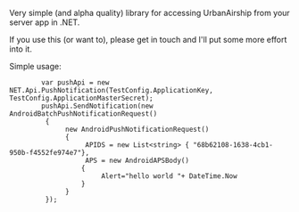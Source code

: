 Very simple (and alpha quality) library for accessing UrbanAirship from your server app in .NET.

If you use this (or want to), please get in touch and I'll put some more effort into it.

Simple usage:

            var pushApi = new NET.Api.PushNotification(TestConfig.ApplicationKey, TestConfig.ApplicationMasterSecret);
            pushApi.SendNotification(new AndroidBatchPushNotificationRequest()
             {
                  new AndroidPushNotificationRequest()
                  {
                       APIDS = new List<string> { "68b62108-1638-4cb1-950b-f4552fe974e7"},
                       APS = new AndroidAPSBody()
                      {
                           Alert="hello world "+ DateTime.Now
                      }
                  }
             });
